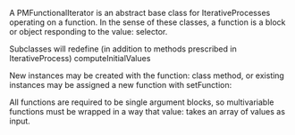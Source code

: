 A PMFunctionalIterator is an abstract base class for IterativeProcesses operating on a function. In the sense of these classes, a function is a block or object responding to the value: selector. 

Subclasses will redefine (in addition to methods prescribed in IterativeProcess)
	computeInitialValues 

New instances may be created with the function: class method, or existing instances may be assigned a new function with setFunction:

All functions are required to be single argument blocks, so multivariable functions must be wrapped in a way that value: takes an array of values as input.

